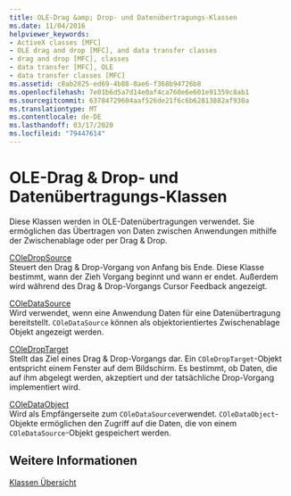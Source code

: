 ```yaml
---
title: OLE-Drag &amp; Drop- und Datenübertragungs-Klassen
ms.date: 11/04/2016
helpviewer_keywords:
- ActiveX classes [MFC]
- OLE drag and drop [MFC], and data transfer classes
- drag and drop [MFC], classes
- data transfer [MFC], OLE
- data transfer classes [MFC]
ms.assetid: c8ab2825-ed69-4b88-8ae6-f368b94726b8
ms.openlocfilehash: 7e01b6d5a7d14e0af4ca760e6e601e91359c8ab1
ms.sourcegitcommit: 63784729604aaf526de21f6c6b62813882af930a
ms.translationtype: MT
ms.contentlocale: de-DE
ms.lasthandoff: 03/17/2020
ms.locfileid: "79447614"
---
```

# <a name="ole-drag-and-drop-and-data-transfer-classes"></a>OLE-Drag &amp; Drop- und Datenübertragungs-Klassen

Diese Klassen werden in OLE-Datenübertragungen verwendet. Sie ermöglichen das Übertragen von Daten zwischen Anwendungen mithilfe der Zwischenablage oder per Drag & Drop.

[COleDropSource](../mfc/reference/coledropsource-class.md)<br/>
Steuert den Drag & Drop-Vorgang von Anfang bis Ende. Diese Klasse bestimmt, wann der Zieh Vorgang beginnt und wann er endet. Außerdem wird während des Drag & Drop-Vorgangs Cursor Feedback angezeigt.

[COleDataSource](../mfc/reference/coledatasource-class.md)<br/>
Wird verwendet, wenn eine Anwendung Daten für eine Datenübertragung bereitstellt. `COleDataSource` können als objektorientiertes Zwischenablage Objekt angezeigt werden.

[COleDropTarget](../mfc/reference/coledroptarget-class.md)<br/>
Stellt das Ziel eines Drag & Drop-Vorgangs dar. Ein `COleDropTarget`-Objekt entspricht einem Fenster auf dem Bildschirm. Es bestimmt, ob Daten, die auf ihm abgelegt werden, akzeptiert und der tatsächliche Drop-Vorgang implementiert wird.

[COleDataObject](../mfc/reference/coledataobject-class.md)<br/>
Wird als Empfängerseite zum `COleDataSource`verwendet. `COleDataObject`-Objekte ermöglichen den Zugriff auf die Daten, die von einem `COleDataSource`-Objekt gespeichert werden.

## <a name="see-also"></a>Weitere Informationen

[Klassen Übersicht](../mfc/class-library-overview.md)
